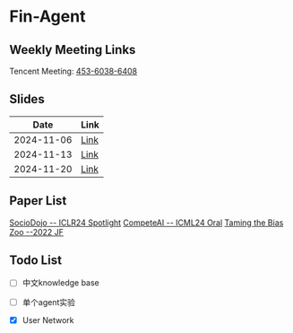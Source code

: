# Fin-Agent 


## Weekly Meeting Links

Tencent Meeting: [453-6038-6408](https://meeting.tencent.com/dm/JePRZH9jXocs)

## Slides

| Date       | Link                                                         |
| ---------- | ------------------------------------------------------------ |
| 2024-11-06 | [Link](https://docs.google.com/presentation/d/1pflvdiG5bXtwLZtC9ipZOUQtbkoFfEPXefBP9aBUsps/edit?usp=sharing) |
| 2024-11-13 | [Link](https://docs.google.com/presentation/d/19rp6hZEEdCv0BUqFQbL0YQwjCio2XWhM7ok3EDbJcso/edit#slide=id.p) |
| 2024-11-20 | [Link](https://docs.google.com/presentation/d/18yvclljKvTeBrHi3gd13QDpfq7Buq7OvkX_V2w7yVW4/edit#slide=id.p) |


## Paper List

[SocioDojo -- ICLR24 Spotlight](https://github.com/chengjunyan1/SocioDojo)
[CompeteAI -- ICML24 Oral](https://github.com/microsoft/competeai)
[Taming the Bias Zoo --2022 JF](https://cfrc.pbcsf.tsinghua.edu.cn/__local/B/29/78/0ADC4E11FA9C98548D1A4D11F47_1BE13FAB_CDA30.pdf#page=0)

## Todo List

- [ ] 中文knowledge base
- [ ] 单个agent实验
- [x] User Network 

